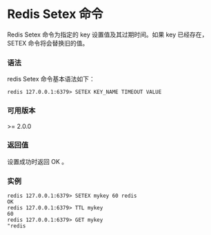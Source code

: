 # Redis Setex 命令

Redis Setex 命令为指定的 key 设置值及其过期时间。如果 key 已经存在， SETEX 命令将会替换旧的值。

### 语法

redis Setex 命令基本语法如下：

```
redis 127.0.0.1:6379> SETEX KEY_NAME TIMEOUT VALUE
```

### 可用版本

\>= 2.0.0

### 返回值

设置成功时返回 OK 。

### 实例

```
redis 127.0.0.1:6379> SETEX mykey 60 redis
OK
redis 127.0.0.1:6379> TTL mykey
60
redis 127.0.0.1:6379> GET mykey
"redis
```